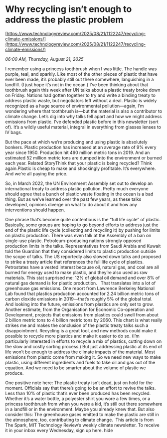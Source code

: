 # Why recycling isn’t enough to address the plastic problem

[https://www.technologyreview.com/2025/08/21/1122247/recycling-climate-emissions/](https://www.technologyreview.com/2025/08/21/1122247/recycling-climate-emissions/)

*06:00 AM, Thursday, August 21, 2025*

I remember using a princess toothbrush when I was little. The handle was purple, teal, and sparkly. Like most of the other pieces of plastic that have ever been made, it’s probably still out there somewhere, languishing in a landfill. (I just hope it’s not in the ocean.) I’ve been thinking about that toothbrush again this week after UN talks about a plastic treaty broke down on Friday. Nations had gotten together to try and write a binding treaty to address plastic waste, but negotiators left without a deal.  Plastic is widely recognized as a huge source of environmental pollution—again, I’m wondering where that toothbrush is—but the material is also a contributor to climate change. Let’s dig into why talks fell apart and how we might address emissions from plastic. I’ve defended plastic before in this newsletter (sort of). It’s a wildly useful material, integral in everything from glasses lenses to IV bags.

But the pace at which we’re producing and using plastic is absolutely bonkers. Plastic production has increased at an average rate of 9% every year since 1950. Production hit 460 million metric tons in 2019. And an estimated 52 million metric tons are dumped into the environment or burned each year. Related StoryThink that your plastic is being recycled? Think again.Plastic is cheap to make and shockingly profitable. It’s everywhere. And we’re all paying the price.

So, in March 2022, the UN Environment Assembly set out to develop an international treaty to address plastic pollution. Pretty much everyone should agree that a bunch of plastic waste floating in the ocean is a bad thing. But as we’ve learned over the past few years, as these talks developed, opinions diverge on what to do about it and how any interventions should happen.

One phrase that’s become quite contentious is the “full life cycle” of plastic. Basically, some groups are hoping to go beyond efforts to address just the end of the plastic life cycle (collecting and recycling it) by pushing for limits on plastic production. There was even talk at the Assembly of a ban on single-use plastic. Petroleum-producing nations strongly opposed production limits in the talks. Representatives from Saudi Arabia and Kuwait told the Guardian that they considered limits to plastic production outside the scope of talks. The US reportedly also slowed down talks and proposed to strike a treaty article that references the full life cycle of plastics. Petrostates have a vested interest because oil, natural gas, and coal are all burned for energy used to make plastic, and they’re also used as raw materials. This stat surprised me: 12% of global oil demand and over 8% of natural gas demand is for plastic production.   That translates into a lot of greenhouse gas emissions. One report from Lawrence Berkeley National Lab found that plastics production accounted for 2.24 billion metric tons of carbon dioxide emissions in 2019—that’s roughly 5% of the global total.   And looking into the future, emissions from plastics are only set to grow. Another estimate, from the Organisation for Economic Co-operation and Development, projects that emissions from plastics could swell from about 2 billion metric tons to 4 billion metric tons by 2060.  This chart is what really strikes me and makes the conclusion of the plastic treaty talks such a disappointment. Recycling is a great tool, and new methods could make it possible to recycle more plastics and make it easier to do so. (I’m particularly interested in efforts to recycle a mix of plastics, cutting down on the slow and costly sorting process.) But just addressing plastic at its end of life won’t be enough to address the climate impacts of the material. Most emissions from plastic come from making it. So we need new ways to make plastic, using different ingredients and fuels to take oil and gas out of the equation. And we need to be smarter about the volume of plastic we produce.

One positive note here: The plastic treaty isn’t dead, just on hold for the moment. Officials say that there’s going to be an effort to revive the talks. Less than 10% of plastic that’s ever been produced has been recycled. Whether it’s a water bottle, a polyester shirt you wore a few times, or a princess toothbrush from when you were a kid, it’s still out there somewhere in a landfill or in the environment. Maybe you already knew that. But also consider this: The greenhouse gases emitted to make the plastic are still in the atmosphere, too, contributing to climate change.  This article is from The Spark, MIT Technology Review’s weekly climate newsletter. To receive it in your inbox every Wednesday, sign up here. hide

